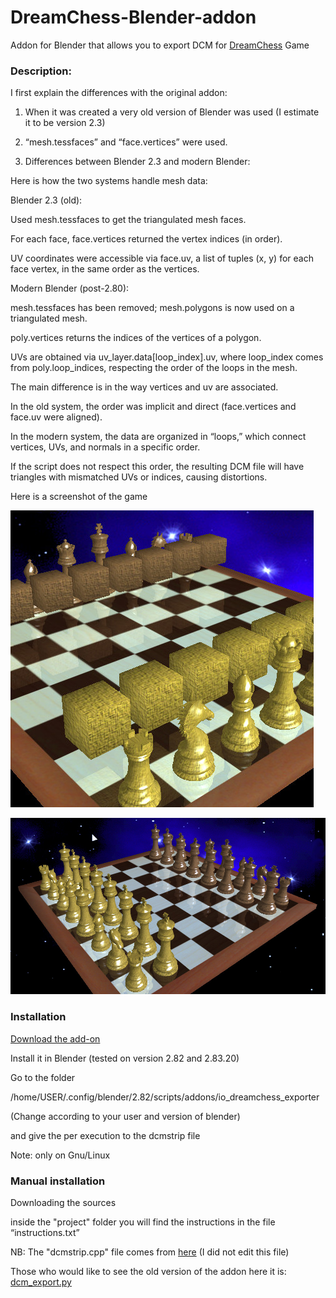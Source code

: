 # DreamChess-Blender-addon
Addon for Blender that allows you to export DCM for [DreamChess](https://github.com/dreamchess/dreamchess) Game

### Description:

I first explain the differences with the original addon:

1) When it was created a very old version of Blender was used (I estimate it to be version 2.3)

2) “mesh.tessfaces” and “face.vertices” were used.

3) Differences between Blender 2.3 and modern Blender:

Here is how the two systems handle mesh data:

Blender 2.3 (old):

Used mesh.tessfaces to get the triangulated mesh faces.

For each face, face.vertices returned the vertex indices (in order).

UV coordinates were accessible via face.uv, a list of tuples (x, y) for each face vertex, in the same order as the vertices.


Modern Blender (post-2.80):

mesh.tessfaces has been removed; mesh.polygons is now used on a triangulated mesh.

poly.vertices returns the indices of the vertices of a polygon.

UVs are obtained via uv_layer.data[loop_index].uv, where loop_index comes from poly.loop_indices, respecting the order of the loops in the mesh.


The main difference is in the way vertices and uv are associated. 

In the old system, the order was implicit and direct (face.vertices and face.uv were aligned). 

In the modern system, the data are organized in “loops,” which connect vertices, UVs, and normals in a specific order. 

If the script does not respect this order, the resulting DCM file will have triangles with mismatched UVs or indices, causing distortions.

Here is a screenshot of the game

![alt text](https://github.com/MoonDragon-MD/DreamChess-Blender-addon/blob/main/img2.jpg?raw=true)

![alt text](https://github.com/MoonDragon-MD/DreamChess-Blender-addon/blob/main/img1.jpg?raw=true)

### Installation

[Download the add-on](https://github.com/MoonDragon-MD/DreamChess-Blender-addon/releases/tag/V1) 

Install it in Blender (tested on version 2.82 and 2.83.20)

Go to the folder

/home/USER/.config/blender/2.82/scripts/addons/io_dreamchess_exporter

(Change according to your user and version of blender)

and give the per execution to the dcmstrip file

Note: only on Gnu/Linux

### Manual installation

Downloading the sources

inside the "project" folder you will find the instructions in the file “instructions.txt”

NB: The "dcmstrip.cpp" file comes from [here](https://github.com/dreamchess/dreamchess-tools/blob/master/src/dcmstrip.cpp)  (I did not edit this file)

Those who would like to see the old version of the addon here it is: [dcm_export.py](https://github.com/dreamchess/dreamchess-tools/blob/master/src/dcm_export.py) 
